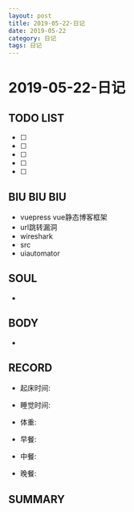 ```yaml
---
layout: post
title: 2019-05-22-日记
date: 2019-05-22
category: 日记
tags: 日记
---
```

# 2019-05-22-日记
## TODO LIST
- [ ] 
- [ ] 
- [ ] 
- [ ] 
- [ ] 
 
## BIU BIU BIU
- vuepress vue静态博客框架 
- url跳转漏洞
- wireshark
- src
- uiautomator
 
## SOUL
- 
 
## BODY
- 
 
## RECORD
- 起床时间:  
- 睡觉时间:  
 
- 体重:  
 
- 早餐:  
- 中餐:  
- 晚餐:  
 
## SUMMARY
 
 
